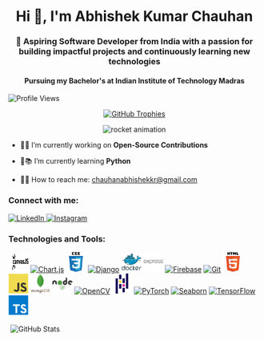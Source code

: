 <h1 align="center">Hi 👋, I'm Abhishek Kumar Chauhan</h1>
<h3 align="center">🚀 Aspiring Software Developer from India with a passion for building impactful projects and continuously learning new technologies</h3>
<h4 align="center">Pursuing my Bachelor's at Indian Institute of Technology Madras</h4>

<p align="left"> <img src="https://komarev.com/ghpvc/?username=abhishek1106kr&label=Profile%20views&color=0e75b6&style=flat" alt="Profile Views" /> </p>

<p align="center"> <a href="https://github.com/ryo-ma/github-profile-trophy"><img src="https://github-profile-trophy.vercel.app/?username=abhishek1106kr" alt="GitHub Trophies" /></a> </p>

<p align="center">
  <img src="https://user-images.githubusercontent.com/8109158/159913464-8d0a4147-79c8-497f-931a-645607536cc0.gif" alt="rocket animation" width="300" />
</p>

- 🔹🔗 I’m currently working on **Open-Source Contributions**

- 🔹📚 I’m currently learning **Python**

- 🔹📧 How to reach me: <a href="mailto:chauhanabhishekkr@gmail.com">chauhanabhishekkr@gmail.com</a>

### Connect with me:
<p>
  <a href="https://www.linkedin.com/in/abhishek-kumar-chauhan-685b0130a" target="_blank">
    <img src="https://img.shields.io/badge/LinkedIn-Abhishek%20Kumar-blue?style=flat&logo=linkedin" alt="LinkedIn" />
  </a>
  <a href="https://www.instagram.com/abhishekkr_akr/" target="_blank">
    <img src="https://img.shields.io/badge/Instagram-Abhishek%20KR-E4405F?style=flat&logo=instagram&logoColor=white" alt="Instagram" />
  </a>
</p>

### Technologies and Tools:
<p align="left">
  <a href="https://canvasjs.com" target="_blank"><img src="https://raw.githubusercontent.com/Hardik0307/Hardik0307/master/assets/canvasjs-charts.svg" alt="CanvasJS" width="40" height="40" /></a>
  <a href="https://www.chartjs.org" target="_blank"><img src="https://www.chartjs.org/media/logo-title.svg" alt="Chart.js" width="40" height="40" /></a>
  <a href="https://www.w3schools.com/css/" target="_blank"><img src="https://raw.githubusercontent.com/devicons/devicon/master/icons/css3/css3-original-wordmark.svg" alt="CSS3" width="40" height="40" /></a>
  <a href="https://www.djangoproject.com/" target="_blank"><img src="https://cdn.worldvectorlogo.com/logos/django.svg" alt="Django" width="40" height="40" /></a>
  <a href="https://www.docker.com/" target="_blank"><img src="https://raw.githubusercontent.com/devicons/devicon/master/icons/docker/docker-original-wordmark.svg" alt="Docker" width="40" height="40" /></a>
  <a href="https://expressjs.com" target="_blank"><img src="https://raw.githubusercontent.com/devicons/devicon/master/icons/express/express-original-wordmark.svg" alt="Express" width="40" height="40" /></a>
  <a href="https://firebase.google.com/" target="_blank"><img src="https://www.vectorlogo.zone/logos/firebase/firebase-icon.svg" alt="Firebase" width="40" height="40" /></a>
  <a href="https://git-scm.com/" target="_blank"><img src="https://www.vectorlogo.zone/logos/git-scm/git-scm-icon.svg" alt="Git" width="40" height="40" /></a>
  <a href="https://www.w3.org/html/" target="_blank"><img src="https://raw.githubusercontent.com/devicons/devicon/master/icons/html5/html5-original-wordmark.svg" alt="HTML5" width="40" height="40" /></a>
  <a href="https://developer.mozilla.org/en-US/docs/Web/JavaScript" target="_blank"><img src="https://raw.githubusercontent.com/devicons/devicon/master/icons/javascript/javascript-original.svg" alt="JavaScript" width="40" height="40" /></a>
  <a href="https://www.mongodb.com/" target="_blank"><img src="https://raw.githubusercontent.com/devicons/devicon/master/icons/mongodb/mongodb-original-wordmark.svg" alt="MongoDB" width="40" height="40" /></a>
  <a href="https://nodejs.org" target="_blank"><img src="https://raw.githubusercontent.com/devicons/devicon/master/icons/nodejs/nodejs-original-wordmark.svg" alt="Node.js" width="40" height="40" /></a>
  <a href="https://opencv.org/" target="_blank"><img src="https://www.vectorlogo.zone/logos/opencv/opencv-icon.svg" alt="OpenCV" width="40" height="40" /></a>
  <a href="https://pandas.pydata.org/" target="_blank"><img src="https://raw.githubusercontent.com/devicons/devicon/2ae2a900d2f041da66e950e4d48052658d850630/icons/pandas/pandas-original.svg" alt="Pandas" width="40" height="40" /></a>
  <a href="https://pytorch.org/" target="_blank"><img src="https://www.vectorlogo.zone/logos/pytorch/pytorch-icon.svg" alt="PyTorch" width="40" height="40" /></a>
  <a href="https://seaborn.pydata.org/" target="_blank"><img src="https://seaborn.pydata.org/_images/logo-mark-lightbg.svg" alt="Seaborn" width="40" height="40" /></a>
  <a href="https://www.tensorflow.org" target="_blank"><img src="https://www.vectorlogo.zone/logos/tensorflow/tensorflow-icon.svg" alt="TensorFlow" width="40" height="40" /></a>
  <a href="https://www.typescriptlang.org/" target="_blank"><img src="https://raw.githubusercontent.com/devicons/devicon/master/icons/typescript/typescript-original.svg" alt="TypeScript" width="40" height="40" /></a>
</p>

<p>&nbsp;<img align="center" src="https://github-readme-stats.vercel.app/api?username=abhishek1106kr&show_icons=true&locale=en" alt="GitHub Stats" /></p>
